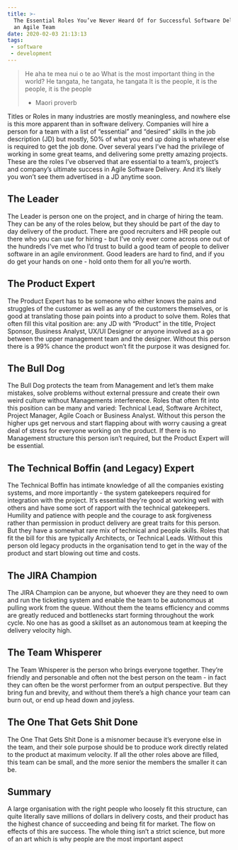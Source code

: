 ```yaml
---
title: >-
  The Essential Roles You’ve Never Heard Of for Successful Software Delivery in
  an Agile Team
date: 2020-02-03 21:13:13
tags:
 - software
 - development
---
```


> He aha te mea nui o te ao
> What is the most important thing in the world?
> He tangata, he tangata, he tangata
> It is the people, it is the people, it is the people
> - Maori proverb

Titles or Roles in many industries are mostly meaningless, and nowhere else is this more apparent than in software delivery. Companies will hire a person for a team with a list of “essential” and “desired” skills in the job description (JD) but mostly, 50% of what you end up doing is whatever else is required to get the job done. Over several years I’ve had the privilege of working in some great teams, and delivering some pretty amazing projects. These are the roles I’ve observed that are essential to a team’s, project’s and company’s ultimate success in Agile Software Delivery. And it’s likely you won’t see them advertised in a JD anytime soon.

## The Leader

The Leader is person one on the project, and in charge of hiring the team. They can be any of the roles below, but they should be part of the day to day delivery of the product. There are good recruiters and HR people out there who you can use for hiring - but I’ve only ever come across one out of the hundreds I’ve met who I’d trust to build a good team of people to deliver software in an agile environment. Good leaders are hard to find, and if you do get your hands on one - hold onto them for all you’re worth.

## The Product Expert

The Product Expert has to be someone who either knows the pains and struggles of the customer as well as any of the customers themselves, or is good at translating those pain points into a product to solve them. Roles that often fill this vital position are: any JD with “Product” in the title, Project Sponsor, Business Analyst, UX/UI Designer or anyone involved as a go between the upper management team and the designer. Without this person there is a 99% chance the product won’t fit the purpose it was designed for.

## The Bull Dog

The Bull Dog protects the team from Management and let’s them make mistakes, solve problems without external pressure and create their own weird culture without Managements interference. Roles that often fit into this position can be many and varied: Technical Lead, Software Architect, Project Manager, Agile Coach or Business Analyst.
Without this person the higher ups get nervous and start flapping about with worry causing a great deal of stress for everyone working on the product. If there is no Management structure  this person isn’t required, but the Product Expert will be essential.

## The Technical Boffin (and Legacy) Expert

The Technical Boffin has intimate knowledge of all the companies existing systems, and more importantly - the system gatekeepers required for integration with the project. It’s essential they’re good at working well with others and have some sort of rapport with the technical gatekeepers. Humility and patience with people and the courage to ask forgiveness rather than permission in product delivery are great traits for this person. But they have a somewhat rare mix of technical and people skills. Roles that fit the bill for this are typically Architects, or Technical Leads. Without this person old legacy products in the organisation tend to get in the way of the product and start blowing out time and costs.

## The JIRA Champion

The JIRA Champion can be anyone, but whoever they are they need to own and run the ticketing system and enable the team to be autonomous at pulling work from the queue. Without them the teams efficiency and comms are greatly reduced and bottlenecks start forming throughout the work cycle. No one has as good a skillset as an autonomous team at keeping the delivery velocity high.

## The Team Whisperer

The Team Whisperer is the person who brings everyone together. They’re friendly and personable and often not the best person on the team - in fact they can often be the worst performer from an output perspective. But they bring fun and brevity, and without them there’s a high chance your team can burn out, or end up head down and joyless.

## The One That Gets Shit Done

The One That Gets Shit Done is a misnomer because it’s everyone else in the team, and their sole purpose should be to produce work directly related to the product at maximum velocity. If all the other roles above are filled, this team can be small, and the more senior the members the smaller it can be.

## Summary

A large organisation with the right people who loosely fit this structure, can quite literally save millions of dollars in delivery costs, and their product has the highest chance of succeeding and being fit for market. The flow on effects of this are success. The whole thing isn’t a strict science, but more of an art which is why people are the most important aspect
